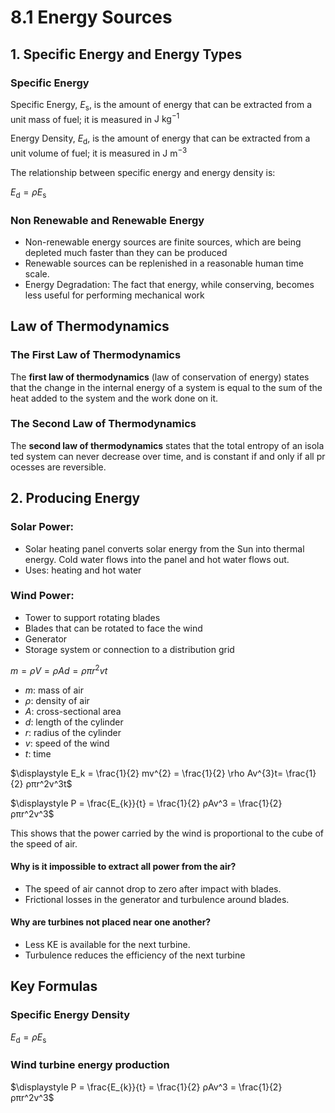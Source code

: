 # 8.1 Energy Sources

## 1. Specific Energy and Energy Types

### Specific Energy

Specific Energy, $E_\text{s}$, is the amount of energy that can be extracted from a unit mass of fuel; it is measured in $\text{J kg}^{-1}$

Energy Density, $E_\text{d}$, is the amount of energy that can be extracted from a unit volume of fuel; it is measured in $\text{J m}^{-3}$

The relationship between specific energy and energy density is:

$E_\text{d} = ρE_\text{s}$

### Non Renewable and Renewable Energy

- Non-renewable energy sources are finite sources, which are being depleted much faster than they can be produced
- Renewable sources can be replenished in a reasonable human time scale.
- Energy Degradation: The fact that energy, while conserving, becomes less useful for performing mechanical work

## Law of Thermodynamics
### The First Law of Thermodynamics

The **first law of thermodynamics** (law of conservation of energy) states that the change in the internal energy of a system is equal to the sum of the heat added to the system and the work done on it.

### The Second Law of Thermodynamics

The **second law of thermodynamics** states that the total entropy of an isolated system can never decrease over time, and is constant if and only if all processes are reversible. 

## 2. Producing Energy
### Solar Power:

- Solar heating panel converts solar energy from the Sun into thermal energy. Cold water flows into the panel and hot water flows out. 
- Uses: heating and hot water

### Wind Power:

- Tower to support rotating blades
- Blades that can be rotated to face the wind
- Generator
- Storage system or connection to a distribution grid

$m = ρV = ρAd = ρπr^2vt$

- $m$: mass of air
- $ρ$: density of air
- $A$: cross-sectional area
- $d$: length of the cylinder
- $r$: radius of the cylinder
- $v$: speed of the wind
- $t$: time

$\displaystyle E_k = \frac{1}{2} mv^{2} = \frac{1}{2} \rho Av^{3}t= \frac{1}{2} ρπr^2v^3t$

$\displaystyle P = \frac{E_{k}}{t} = \frac{1}{2} ρAv^3 = \frac{1}{2} ρπr^2v^3$

This shows that the power carried by the wind is proportional to the cube of the speed of air.
#### Why is it impossible to extract all power from the air?

- The speed of air cannot drop to zero after impact with blades.
- Frictional losses in the generator and turbulence around blades.

#### Why are turbines not placed near one another?

- Less KE is available for the next turbine.
- Turbulence reduces the efficiency of the next turbine

## Key Formulas

### Specific Energy Density

$E_\text{d} = ρE_\text{s}$

### Wind turbine energy production

$\displaystyle P = \frac{E_{k}}{t} = \frac{1}{2} ρAv^3 = \frac{1}{2} ρπr^2v^3$
